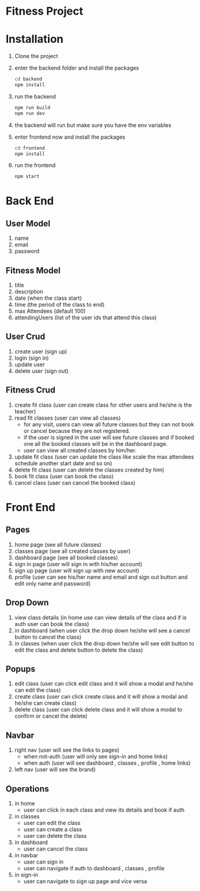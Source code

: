 # Fitness Project

# Installation

1. Clone the project
2. enter the backend folder and install the packages
    
    ```bash
    cd backend
    npm install
    ```
    
3. run the backend
    
    ```bash
    npm run build
    npm run dev
    ```
    
4. the backend will run but make sure you have the env variables
5. enter frontend now and install the packages
    
    ```bash
    cd frontend
    npm install
    ```
    
6. run the frontend
    
    ```bash
    npm start
    ```
    

# Back End

## User Model

1. name
2. email
3. password

## Fitness Model

1. title
2. description
3. date (when the class start)
4. time (the period of the class to end)
5. max Attendees (default 100)
6. attendingUsers (list of the user ids that attend this class)

## User Crud

1. create user (sign up) 
2. login (sign in) 
3. update user 
4. delete user (sign out) 

## Fitness Crud

1. create fit class (user can create class for other users and he/she is the teacher) 
2. read fit classes (user can view all classes)
    - for any visit, users can view all future classes but they can not book or cancel because they are not registered.
    - if the user is signed in the user will see future classes and if booked one 
    all the booked classes will be in the dashboard page.
    - user can view all created classes by him/her.
3. update fit class (user can update the class like scale the max attendees schedule another start date and so on) 
4. delete  fit class (user can delete the classes created by him) 
5. book fit class (user can book the class) 
6. cancel class (user can cancel the booked class) 

# Front End

## Pages

1. home page (see all future classes) 
2. classes page (see all created classes by user) 
3. dashboard page (see all booked classes) 
4. sign in page (user will sign in with his/her account) 
5. sign up page (user will sign up with new account) 
6. profile (user can see his/her name and email and sign out button and edit only name and password) 

## Drop Down

1. view class details (in home use can view details of the class and if is auth user can book the class)
2. in dashboard (when user click the drop down he/she will see a cancel button to cancel the class)
3. in classes (when user click the drop down he/she will see edit button to edit the class and delete button to delete the class)

## Popups

1. edit class (user can click edit class and it will show a modal and he/she can edit the class)
2. create class (user can click create class and it will show a modal and he/she can create class)
3. delete class (user can click delete class and it will show a modal to confirm or cancel the delete)

## Navbar

1. right nav (user will see the links to pages)
    - when not-auth (user will only see sign-in and home links)
    - when auth (user will see dashboard , classes , profile , home links)
2. left nav (user will see the brand)

## Operations

1. in home
    - user can click in each class and view its details and book if auth
2. in classes
    - user can edit the class
    - user can create a class
    - user can delete the class
3. in dashboard
    - user can cancel the class
4. in navbar
    - user can sign in
    - user can navigate if auth to dashboard , classes , profile
5. in sign-in 
    - user can navigate to sign up page and vice versa